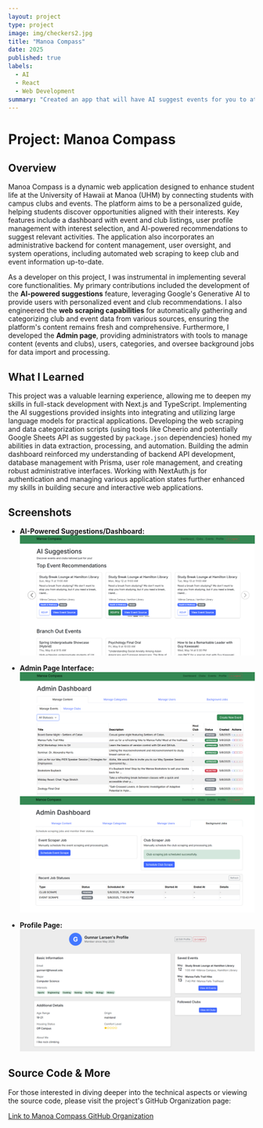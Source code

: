 ```yaml
---
layout: project
type: project
image: img/checkers2.jpg
title: "Manoa Compass"
date: 2025
published: true
labels:
  - AI
  - React
  - Web Development
summary: "Created an app that will have AI suggest events for you to attend on campus based on your profile."
---
```


# Project: Manoa Compass

## Overview

Manoa Compass is a dynamic web application designed to enhance student life at the University of Hawaii at Manoa (UHM) by connecting students with campus clubs and events. The platform aims to be a personalized guide, helping students discover opportunities aligned with their interests. Key features include a dashboard with event and club listings, user profile management with interest selection, and AI-powered recommendations to suggest relevant activities. The application also incorporates an administrative backend for content management, user oversight, and system operations, including automated web scraping to keep club and event information up-to-date.

As a developer on this project, I was instrumental in implementing several core functionalities. My primary contributions included the development of the **AI-powered suggestions** feature, leveraging Google's Generative AI to provide users with personalized event and club recommendations. I also engineered the **web scraping capabilities** for automatically gathering and categorizing club and event data from various sources, ensuring the platform's content remains fresh and comprehensive. Furthermore, I developed the **Admin page**, providing administrators with tools to manage content (events and clubs), users, categories, and oversee background jobs for data import and processing.

## What I Learned

This project was a valuable learning experience, allowing me to deepen my skills in full-stack development with Next.js and TypeScript. Implementing the AI suggestions provided insights into integrating and utilizing large language models for practical applications. Developing the web scraping and data categorization scripts (using tools like Cheerio and potentially Google Sheets API as suggested by `package.json` dependencies) honed my abilities in data extraction, processing, and automation. Building the admin dashboard reinforced my understanding of backend API development, database management with Prisma, user role management, and creating robust administrative interfaces. Working with NextAuth.js for authentication and managing various application states further enhanced my skills in building secure and interactive web applications.

## Screenshots

* **AI-Powered Suggestions/Dashboard:**
    ![Dashboard Screenshot](https://raw.githubusercontent.com/manoa-compass/manoa-compass.github.io/main/imgs/event_suggestion.png)

* **Admin Page Interface:**
    ![Manage Events Screenshot](https://raw.githubusercontent.com/manoa-compass/manoa-compass.github.io/main/imgs/admin_manage_events.png)
    ![Run Web Scraping Screenshot](https://raw.githubusercontent.com/manoa-compass/manoa-compass.github.io/main/imgs/admin_scraping.png)

* **Profile Page:**
    ![Profile Screenshot](https://raw.githubusercontent.com/manoa-compass/manoa-compass.github.io/main/imgs/profile_final.png)
  
## Source Code & More

For those interested in diving deeper into the technical aspects or viewing the source code, please visit the project's GitHub Organization page:

[Link to Manoa Compass GitHub Organization](https://github.com/manoa-compass)
